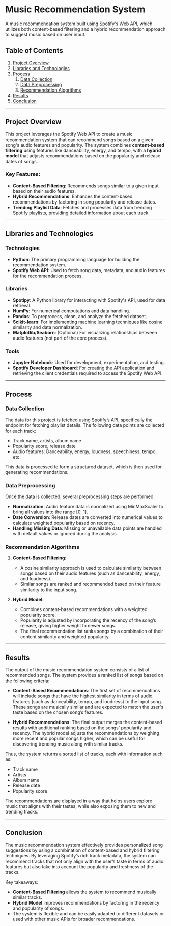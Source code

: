 # Music Recommendation System

A music recommendation system built using Spotify's Web API, which utilizes both content-based filtering and a hybrid recommendation approach to suggest music based on user input.

## Table of Contents

1. [Project Overview](#project-overview)
2. [Libraries and Technologies](#libraries-and-technologies)
3. [Process](#process)
    1. [Data Collection](#data-collection)
    2. [Data Preprocessing](#data-preprocessing)
    3. [Recommendation Algorithms](#recommendation-algorithms)
4. [Results](#results)
5. [Conclusion](#conclusion)

---

## Project Overview

This project leverages the Spotify Web API to create a music recommendation system that can recommend songs based on a given song's audio features and popularity. The system combines **content-based filtering** using features like danceability, energy, and tempo, with a **hybrid model** that adjusts recommendations based on the popularity and release dates of songs.

### Key Features:
- **Content-Based Filtering**: Recommends songs similar to a given input based on their audio features.
- **Hybrid Recommendations**: Enhances the content-based recommendations by factoring in song popularity and release dates.
- **Trending Playlist Data**: Fetches and processes data from trending Spotify playlists, providing detailed information about each track.

---

## Libraries and Technologies

### Technologies
- **Python**: The primary programming language for building the recommendation system.
- **Spotify Web API**: Used to fetch song data, metadata, and audio features for the recommendation process.

### Libraries
- **Spotipy**: A Python library for interacting with Spotify's API, used for data retrieval.
- **NumPy**: For numerical computations and data handling.
- **Pandas**: To preprocess, clean, and analyze the fetched dataset.
- **Scikit-learn**: For implementing machine learning techniques like cosine similarity and data normalization.
- **Matplotlib**/**Seaborn**: (Optional) For visualizing relationships between audio features (not part of the core process).

### Tools
- **Jupyter Notebook**: Used for development, experimentation, and testing.
- **Spotify Developer Dashboard**: For creating the API application and retrieving the client credentials required to access the Spotify Web API.

---

## Process

### Data Collection

The data for this project is fetched using Spotify’s API, specifically the endpoint for fetching playlist details. The following data points are collected for each track:
- Track name, artists, album name
- Popularity score, release date
- Audio features: Danceability, energy, loudness, speechiness, tempo, etc.

This data is processed to form a structured dataset, which is then used for generating recommendations.

### Data Preprocessing

Once the data is collected, several preprocessing steps are performed:
- **Normalization**: Audio feature data is normalized using MinMaxScaler to bring all values into the range [0, 1].
- **Date Conversion**: Release dates are converted into numerical values to calculate weighted popularity based on recency.
- **Handling Missing Data**: Missing or unavailable data points are handled with default values or ignored during the analysis.

### Recommendation Algorithms

1. **Content-Based Filtering**: 
   - A cosine similarity approach is used to calculate similarity between songs based on their audio features (such as danceability, energy, and loudness).
   - Similar songs are ranked and recommended based on their feature similarity to the input song.

2. **Hybrid Model**:
   - Combines content-based recommendations with a weighted popularity score.
   - Popularity is adjusted by incorporating the recency of the song’s release, giving higher weight to newer songs.
   - The final recommendation list ranks songs by a combination of their content similarity and weighted popularity.

---

## Results

The output of the music recommendation system consists of a list of recommended songs. The system provides a ranked list of songs based on the following criteria:

- **Content-Based Recommendations**: The first set of recommendations will include songs that have the highest similarity in terms of audio features (such as danceability, tempo, and loudness) to the input song. These songs are musically similar and are expected to match the user's taste based on the chosen song’s features.
  
- **Hybrid Recommendations**: The final output merges the content-based results with additional ranking based on the songs' popularity and recency. The hybrid model adjusts the recommendations by weighing more recent and popular songs higher, which can be useful for discovering trending music along with similar tracks.

Thus, the system returns a sorted list of tracks, each with information such as:
- Track name
- Artists
- Album name
- Release date
- Popularity score

The recommendations are displayed in a way that helps users explore music that aligns with their tastes, while also exposing them to new and trending tracks.

---

## Conclusion

The music recommendation system effectively provides personalized song suggestions by using a combination of content-based and hybrid filtering techniques. By leveraging Spotify’s rich track metadata, the system can recommend tracks that not only align with the user’s taste in terms of audio features but also take into account the popularity and freshness of the tracks.

Key takeaways:
- **Content-Based Filtering** allows the system to recommend musically similar tracks.
- **Hybrid Model** improves recommendations by factoring in the recency and popularity of songs.
- The system is flexible and can be easily adapted to different datasets or used with other music APIs for broader recommendations.
